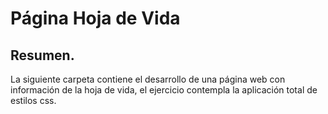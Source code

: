 Página Hoja de Vida
====================

## Resumen.
La siguiente carpeta contiene el desarrollo de una página web con información de la hoja de vida, 
el ejercicio contempla la aplicación total de estilos css.
